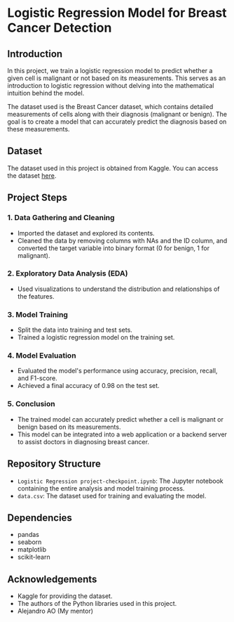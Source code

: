 # Logistic Regression Model for Breast Cancer Detection

## Introduction
In this project, we train a logistic regression model to predict whether a given cell is malignant or not based on its measurements. This serves as an introduction to logistic regression without delving into the mathematical intuition behind the model.

The dataset used is the Breast Cancer dataset, which contains detailed measurements of cells along with their diagnosis (malignant or benign). The goal is to create a model that can accurately predict the diagnosis based on these measurements.

## Dataset
The dataset used in this project is obtained from Kaggle. You can access the dataset [here](https://www.kaggle.com/datasets/uciml/breast-cancer-wisconsin-data).

## Project Steps

### 1. Data Gathering and Cleaning
- Imported the dataset and explored its contents.
- Cleaned the data by removing columns with NAs and the ID column, and converted the target variable into binary format (0 for benign, 1 for malignant).

### 2. Exploratory Data Analysis (EDA)
- Used visualizations to understand the distribution and relationships of the features.

### 3. Model Training
- Split the data into training and test sets.
- Trained a logistic regression model on the training set.

### 4. Model Evaluation
- Evaluated the model's performance using accuracy, precision, recall, and F1-score.
- Achieved a final accuracy of 0.98 on the test set.

### 5. Conclusion
- The trained model can accurately predict whether a cell is malignant or benign based on its measurements.
- This model can be integrated into a web application or a backend server to assist doctors in diagnosing breast cancer.

## Repository Structure
- `Logistic Regression project-checkpoint.ipynb`: The Jupyter notebook containing the entire analysis and model training process.
- `data.csv`: The dataset used for training and evaluating the model.

## Dependencies
- pandas
- seaborn
- matplotlib
- scikit-learn

## Acknowledgements
- Kaggle for providing the dataset.
- The authors of the Python libraries used in this project.
- Alejandro AO (My mentor)
